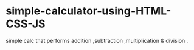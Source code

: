 # simple-calculator-using-HTML-CSS-JS
simple calc that performs addition ,subtraction ,multiplication &amp; division . 
